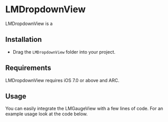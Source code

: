 LMDropdownView
==============

LMDropdownView is a

## Installation
* Drag the `LMDropdownView` folder into your project.

## Requirements
LMDropdownView requires iOS 7.0 or above and ARC.

## Usage
You can easily integrate the LMGaugeView with a few lines of code. For an example usage look at the code below.

